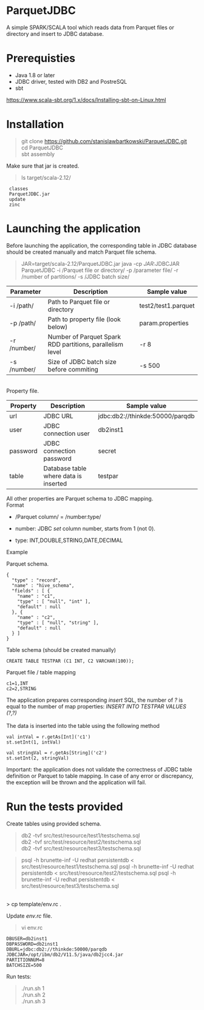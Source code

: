 # ParquetJDBC

A simple SPARK/SCALA tool which reads data from Parquet files or directory and insert to JDBC database.

# Prerequisties

* Java 1.8 or later
* JDBC driver, tested with DB2 and PostreSQL
* sbt

https://www.scala-sbt.org/1.x/docs/Installing-sbt-on-Linux.html


# Installation

> git clone https://github.com/stanislawbartkowski/ParquetJDBC.git<br>
> cd ParquetJDBC<br>
> sbt assembly

Make sure that jar is created.<br>
> ls target/scala-2.12/<br>
```
 classes
 ParquetJDBC.jar
 update
 zinc
```

# Launching the application

Before launching the application, the corresponding table in JDBC database should be created manually and match Parquet file schema. <br>

> JAR=target/scala-2.12/ParquetJDBC.jar
> java -cp $JAR:$JDBCJAR ParquetJDBC -i /Parquet file or directory/ -p /parameter file/ -r /number of partitions/ -s /JDBC batch size/

| Parameter | Description | Sample value |
| --------- | ----------- | ------------- |
| -i /path/ | Path to Parquet file or directory | test2/test1.parquet
| -p /path/ | Path to property file (look below) | param.properties
| -r /number/ | Number of Parquet Spark RDD partitions, parallelism level | -r 8
| -s /number/ | Size of JDBC batch size before commiting | -s 500

<br>
Property file.<br>

| Property | Description | Sample value |
| ----- | ------ | --------- |
| url | JDBC URL | jdbc:db2://thinkde:50000/parqdb
| user | JDBC connection user | db2inst1
| password | JDBC connection password | secret
| table  | Database table where data is inserted | testpar

All other properties are Parquet schema to JDBC mapping.
<br>
Format<br>
* /Parquet column/ = /number:type/

* number: JDBC *set* column number, starts from 1 (not 0).
* type: INT,DOUBLE,STRING,DATE,DECIMAL

Example<br>

Parquet schema.
```
{
  "type" : "record",
  "name" : "hive_schema",
  "fields" : [ {
    "name" : "c1",
    "type" : [ "null", "int" ],
    "default" : null
  }, {
    "name" : "c2",
    "type" : [ "null", "string" ],
    "default" : null
  } ]
}
```
Table schema (should be created manually)<br>
```
CREATE TABLE TESTPAR (C1 INT, C2 VARCHAR(100));
```
Parquet file / table mapping<br>
```
c1=1,INT
c2=2,STRING
```

The application prepares corresponding *insert* SQL, the number of *?* is equal to the number of map properties: *INSERT INTO TESTPAR VALUES (?,?)*<br>
<br>
The data is inserted into the table using the following method<br>
```
val intVal = r.getAs[Int]('c1')
st.setInt(1, intVal)

val stringVal = r.getAs[String]('c2')
st.setInt(2, stringVal)

```

Important: the application does not validate the correctness of JDBC table definition or Parquet to table mapping. In case of any error or discrepancy, the exception will be thrown and the application will fail.<br>


# Run the tests provided

Create tables using provided schema.<br>
> db2 -tvf  src/test/resource/test1/testschema.sql<br>
> db2 -tvf  src/test/resource/test2/testschema.sql<br>
> db2 -tvf  src/test/resource/test3/testschema.sql<br>

> psql -h brunette-inf -U redhat persistentdb <  src/test/resource/test1/testschema.sql 
> psql -h brunette-inf -U redhat persistentdb <  src/test/resource/test2/testschema.sql 
> psql -h brunette-inf -U redhat persistentdb <  src/test/resource/test3/testschema.sql 

<br>
> cp template/env.rc .<br>

Update *env.rc* file.<br>
> vi env.rc<br>
```
DBUSER=db2inst1
DBPASSWORD=db2inst1
DBURL=jdbc:db2://thinkde:50000/parqdb
JDBCJAR=/opt/ibm/db2/V11.5/java/db2jcc4.jar
PARTITIONNUM=8
BATCHSIZE=500
```

Run tests:<br>
> ./run.sh 1<br>
> ./run.sh 2<br>
> ./run.sh 3<br>







